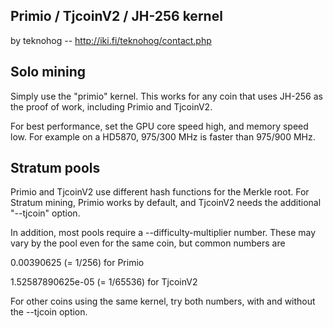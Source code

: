 Primio / TjcoinV2 / JH-256 kernel
---------------------------------

by teknohog -- http://iki.fi/teknohog/contact.php

## Solo mining

Simply use the "primio" kernel. This works for any coin that uses JH-256 as the proof of work, including Primio and TjcoinV2.

For best performance, set the GPU core speed high, and memory speed
low. For example on a HD5870, 975/300 MHz is faster than 975/900 MHz.

## Stratum pools

Primio and TjcoinV2 use different hash functions for the Merkle root. For Stratum mining, Primio works by default, and TjcoinV2 needs the additional "--tjcoin" option.

In addition, most pools require a --difficulty-multiplier number. These may vary by the pool even for the same coin, but common numbers are

0.00390625 (= 1/256) for Primio

1.52587890625e-05 (= 1/65536) for TjcoinV2

For other coins using the same kernel, try both numbers, with and
without the --tjcoin option.